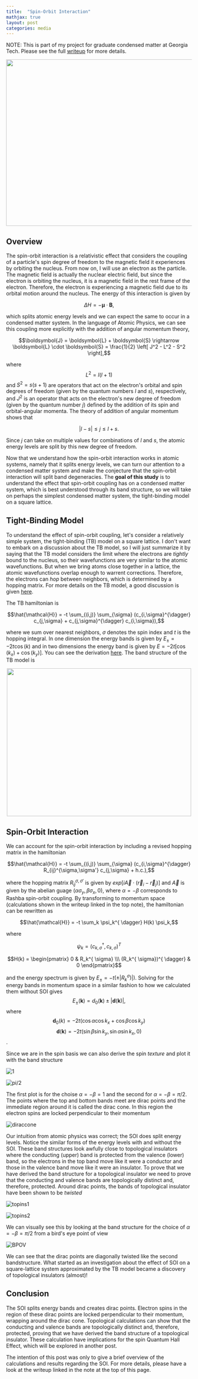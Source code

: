 ```yaml
---
title:  "Spin-Orbit Interaction"
mathjax: true
layout: post
categories: media
---
```


NOTE: This is part of my project for graduate condensed matter at Georgia Tech. Please see the full [writeup](https://github.com/darin-momayezi/Project-Portfolio/blob/9963aa3b4c86c55d6d467b94ce0dfad88e635dd1/Spin%20Orbit%20Interaction/PHYS6211_ProjCalculations-3.pdf) for more details.
<p align="center">
  <img src="https://raw.githubusercontent.com/darin-momayezi/darin-momayezi.github.io/c1df3b34eea5e200277ba203ce75667e2cc7b34a/images/SOI.jpg" width="800" height="450" />
</p>


## Overview
The spin-orbit interaction is a relativistic effect that considers the coupling of a particle's spin degree of freedom to the magnetic field it experiences by orbiting the nucleus. From now on, I will use an electron as the particle. The magnetic field is actually the nuclear electric field, but since the electron is orbiting the nucleus, it is a magnetic field in the rest frame of the electron. Therefore, the electron is experiencing a magnetic field due to its orbital motion around the nucleus. The energy of this interaction is given by 

$$\Delta H = - \boldsymbol{\mu} \cdot \boldsymbol{B},$$

which splits atomic energy levels and we can expect the same to occur in a condensed matter system. In the language of Atomic Physics, we can see this coupling more explicitly with the addition of angular momentum theory,

$$\boldsymbol{J} = \boldsymbol{L} + \boldsymbol{S} \rightarrow \boldsymbol{L} \cdot \boldsymbol{S} = \frac{1}{2} \left[ J^2 - L^2 - S^2 \right],$$

where $$L^2 = l(l+1)$$ and $S^2 = s(s+1)$ are operators that act on the electron's orbital and spin degrees of freedom (given by the quantum numbers $l$ and $s$), respectively, and $J^2$ is an operator that acts on the electron's new degree of freedom (given by the quantum number $j$) defined by the addition of its spin and orbital-angular momenta. The theory of addition of angular momentum shows that

$$ |l-s| \leq j \leq l+s.$$

Since $j$ can take on multiple values for combinations of $l$ and $s$, the atomic energy levels are split by this new degree of freedom.

Now that we understand how the spin-orbit interaction works in atomic systems, namely that it splits energy levels, we can turn our attention to a condensed matter system and make the conjecture that the spin-orbit interaction will split band degeneracies. The **goal of this study** is to understand the effect that spin-orbit coupling has on a condensed matter system, which is best understood through its band structure, so we will take on perhaps the simplest condensed matter system, the tight-binding model on a square lattice. 

## Tight-Binding Model

To understand the effect of spin-orbit coupling, let's consider a relatively simple system, the tight-binding (TB) model on a square lattice. I don't want to embark on a discussion about the TB model, so I will just summarize it by saying that the TB model considers the limit where the electrons are *tightly* bound to the nucleus, so their wavefunctions are very similar to the atomic wavefunctions. But when we bring atoms close together in a lattice, the atomic wavefunctions overlap enough to warrent corrections. Therefore, the electrons can *hop* between neighbors, which is determined by a hopping matrix. For more details on the TB model, a good discussion is given [here](http://physics.bu.edu/~okctsui/PY543/5_notes_Tight%20Binding.pdf). 

The TB hamiltonian is

$$\hat{\mathcal{H}} = -t \sum_{(i,j)} \sum_{\sigma} (c_{i,\sigma}^{\dagger} c_{j,\sigma} + c_{j,\sigma}^{\dagger} c_{i,\sigma}),$$

where we sum over nearest neighbors, $\sigma$ denotes the spin index and $t$ is the hopping integral. In one dimension the energy bands is given by $E_{ \pm} = -2t \cos (k)$ and in two dimensions the energy band is given by $E = -2t [ \cos(k_x) + \cos(k_y)]$. You can see the derivation [here](https://github.com/darin-momayezi/Project-Portfolio/blob/ce80208bb974b468f6652429fc23edc4aa433c8a/Spin%20Orbit%20Interaction/PHYS6211_HW2.pdf). The band structure of the TB model is

<p align="center">
  <img src="https://github.com/darin-momayezi/Project-Portfolio/blob/main/Spin%20Orbit%20Interaction/Images/tb_2D.jpg?raw=true" width="500" height="400"/>
</p>
 
## Spin-Orbit Interaction

We can account for the spin-orbit interaction by including a revised hopping matrix in the hamiltonian

$$\hat{\mathcal{H}} = -t \sum_{(i,j)} \sum_{\sigma} (c_{i,\sigma}^{\dagger} R_{ij}^{\sigma,\sigma'} c_{j,\sigma} + h.c.),$$

where the hopping matrix $R_{ij}^{ \sigma, \sigma'}$ is given by $exp[i \vec{A} \cdot ( \vec{r}_i - \vec{r}_j)]$ and $\vec{A}$ is given by the abelian guage $( \alpha \sigma_y, \beta \sigma_x, 0)$, where $\alpha = - \beta$ corresponds to Rashba spin-orbit coupling. By transforming to momentum space (calculations shown in the writeup linked in the top note), the hamiltonian can be rewritten as

$$\hat{\mathcal{H}} = -t \sum_k \psi_k^{ \dagger} H(k) \psi_k,$$

where

$$ \psi_k = (c_{k, \sigma}^{ \dagger}, c_{k, \sigma})^T$$

$$H(k) = \begin{pmatrix} 0 & R_k^{ \sigma} \\\ (R_k^{ \sigma})^{ \dagger} & 0 \end{pmatrix}$$

and the energy spectrum is given by $E_{ \pm} = -t ( \pm |R_k^{ \sigma})|)$. Solving for the energy bands in momentum space in a similar fashion to how we calculated them without SOI gives 
$$E_{ \pm} (\boldsymbol{k}) = d_0( \boldsymbol{k}) \pm | \boldsymbol{d}( \boldsymbol{k})|,$$ 
where 
$$\boldsymbol{d}_0(k) = -2t ( \cos \alpha \cos k_x + \cos \beta \cos k_y)$$ 
$$\boldsymbol{d}( \boldsymbol{k}) = -2t ( \sin \beta \sin k_y, \sin \alpha \sin k_x, 0)$$.

Since we are in the spin basis we can also derive the spin *texture* and plot it with the band structure 

![1](https://github.com/darin-momayezi/darin-momayezi.github.io/blob/master/images/Screenshot%202023-08-04%20at%201.05.05%20PM.png?raw=true)

![pi/2](https://github.com/darin-momayezi/darin-momayezi.github.io/blob/master/images/Screenshot%202023-08-04%20at%201.05.54%20PM.png?raw=true)


The first plot is for the choise $\alpha = - \beta = 1$ and the second for $\alpha = -\beta = \pi /2$. The points where the top and bottom bands meet are dirac points and the immediate region around it is called the dirac cone. In this region the electron spins are locked perpendicular to their momentum

![diraccone](https://github.com/darin-momayezi/darin-momayezi.github.io/blob/master/images/Screenshot%202023-08-02%20at%2012.58.13%20PM.png?raw=true)

Our intuition from atomic physics was correct; the SOI does split energy levels. Notice the similar forms of the energy levels with and without the SOI. These band structures look awfully close to topological insulators where the conducting (upper) band is protected from the valence (lower) band, so the electrons in the top band move like it were a conductor and those in the valence band move like it were an insulator. To prove that we have derived the band structure for a topological insulator we need to prove that the conducting and valence bands are topologically distinct and, therefore, protected. Around dirac points, the bands of topological insulator have been shown to be *twisted*

![topins1](https://raw.githubusercontent.com/darin-momayezi/Project-Portfolio/main/Spin%20Orbit%20Interaction/Images/Screenshot%202023-08-04%20at%201.17.06%20PM.png)

![topins2](https://raw.githubusercontent.com/darin-momayezi/Project-Portfolio/main/Spin%20Orbit%20Interaction/Images/An-illustration-of-two-types-of-the-insulator-with-different-band-orderings-trivial.png)

We can visually see this by looking at the band structure for the choice of $\alpha = - \beta = \pi /2$ from a bird's eye point of view

![BPOV](https://github.com/darin-momayezi/Project-Portfolio/blob/main/Spin%20Orbit%20Interaction/Images/Screenshot%202023-08-04%20at%201.06.23%20PM.png?raw=true)

We can see that the dirac points are diagonally twisted like the second bandstructure. What started as an investigation about the effect of SOI on a square-lattice system approximated by the TB model became a discovery of topological insulators (almost)!

## Conclusion

The SOI splits energy bands and creates dirac points. Electron spins in the region of these dirac points are locked perpendicular to their momentum, wrapping around the dirac cone. Topological calculations can show that the conducting and valence bands are topologically distinct and, therefore, protected, proving that we have derived the band structure of a topological insulator. These calculation have implications for the spin Quantum Hall Effect, which will be explored in another post.

The intention of this post was only to give a brief overview of the calculations and results regarding the SOI. For more details, please have a look at the writeup linked in the note at the top of this page. 
